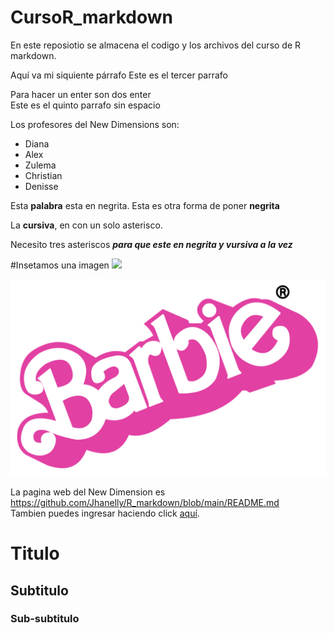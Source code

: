 # CursoR_markdown

En este reposiotio se almacena el codigo y los archivos del curso de R markdown.

Aquí va mi siquiente párrafo Este es el tercer parrafo

Para hacer un enter son dos enter\
Este es el quinto parrafo sin espacio

Los profesores del New Dimensions son:

-   Diana
-   Alex
-   Zulema
-   Christian
-   Denisse

Esta **palabra** esta en negrita. Esta es otra forma de poner **negrita**

La **cursiva**, en con un solo asterisco.

Necesito tres asteriscos ***para que este en negrita y vursiva a la vez***

#Insetamos una imagen ![](imagenes%5CImage20230722155005.png)

![Barboe](imagenes/Logo_barbie.png.webp)

La pagina web del New Dimension es <https://github.com/Jhanelly/R_markdown/blob/main/README.md>\
Tambien puedes ingresar haciendo click [aquí](https://github.com/Jhanelly/R_markdown/blob/main/README.md).

# Titulo

## Subtitulo

### Sub-subtitulo
